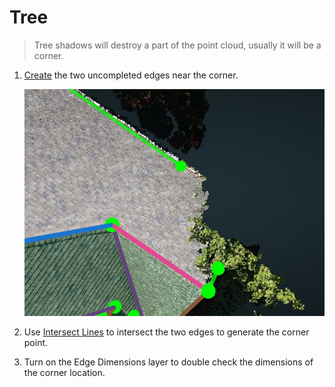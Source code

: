 # Tree

> Tree shadows will destroy a part of the point cloud, usually it will be a corner.

1. [Create](../basic-function/create.md) the two uncompleted edges near the corner.

   ![](../.gitbook/assets/2.jpg)

2. Use [Intersect Lines](../advanced-function/intersect-lines.md) to intersect the two edges to generate the corner point.
3. Turn on the Edge Dimensions layer to double check the dimensions of the corner location.


